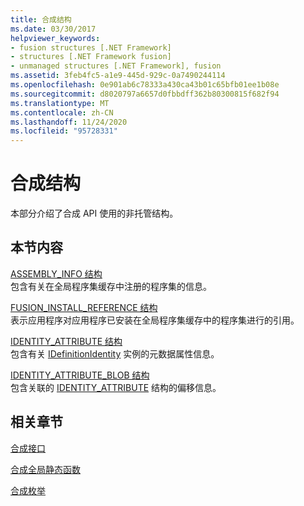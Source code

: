 ```yaml
---
title: 合成结构
ms.date: 03/30/2017
helpviewer_keywords:
- fusion structures [.NET Framework]
- structures [.NET Framework fusion]
- unmanaged structures [.NET Framework], fusion
ms.assetid: 3feb4fc5-a1e9-445d-929c-0a7490244114
ms.openlocfilehash: 0e901ab6c78333a430ca43b01c65bfb01ee1b08e
ms.sourcegitcommit: d8020797a6657d0fbbdff362b80300815f682f94
ms.translationtype: MT
ms.contentlocale: zh-CN
ms.lasthandoff: 11/24/2020
ms.locfileid: "95728331"
---
```

# <a name="fusion-structures"></a>合成结构

本部分介绍了合成 API 使用的非托管结构。  
  
## <a name="in-this-section"></a>本节内容  

 [ASSEMBLY_INFO 结构](assembly-info-structure.md)  
 包含有关在全局程序集缓存中注册的程序集的信息。  
  
 [FUSION_INSTALL_REFERENCE 结构](fusion-install-reference-structure.md)  
 表示应用程序对应用程序已安装在全局程序集缓存中的程序集进行的引用。  
  
 [IDENTITY_ATTRIBUTE 结构](identity-attribute-structure.md)  
 包含有关 [IDefinitionIdentity](idefinitionidentity-interface.md) 实例的元数据属性信息。  
  
 [IDENTITY_ATTRIBUTE_BLOB 结构](identity-attribute-blob-structure.md)  
 包含关联的 [IDENTITY_ATTRIBUTE](identity-attribute-structure.md) 结构的偏移信息。  
  
## <a name="related-sections"></a>相关章节  

 [合成接口](fusion-interfaces.md)  
  
 [合成全局静态函数](fusion-global-static-functions.md)  
  
 [合成枚举](fusion-enumerations.md)
